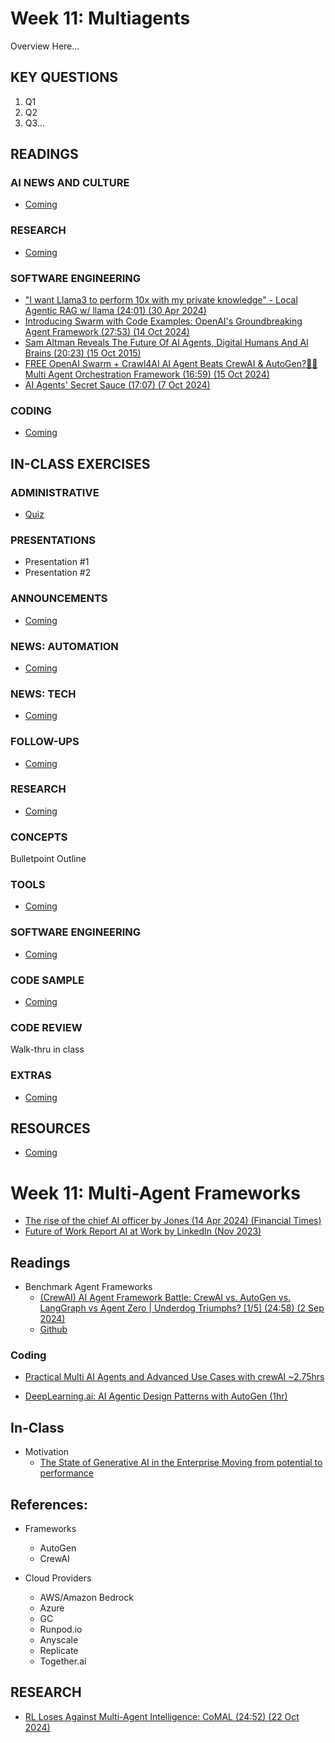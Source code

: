 # Week 11: Multiagents

Overview Here...

## KEY QUESTIONS

1. Q1
2. Q2
3. Q3...

## READINGS

### AI NEWS AND CULTURE

* [Coming](oh_noes_404.md)

### RESEARCH

* [Coming](oh_noes_404.md)

### SOFTWARE ENGINEERING

* ["I want Llama3 to perform 10x with my private knowledge" - Local Agentic RAG w/ llama (24:01) (30 Apr 2024)](https://www.youtube.com/watch?v=u5Vcrwpzoz8)
* [Introducing Swarm with Code Examples: OpenAI's Groundbreaking Agent Framework (27:53) (14 Oct 2024)](https://www.youtube.com/watch?v=npAljHBeKPc)
* [Sam Altman Reveals The Future Of AI Agents, Digital Humans And Al Brains (20:23) (15 Oct 2015)](https://www.youtube.com/watch?v=rxWi9-To8Qs&t=608s)
* [FREE OpenAI Swarm + Crawl4AI AI Agent Beats CrewAI & AutoGen?🤖🔥 Multi Agent Orchestration Framework (16:59) (15 Oct 2024)](https://www.youtube.com/watch?v=saDDe9J4zXU)
* [AI Agents' Secret Sauce (17:07) (7 Oct 2024)](https://www.youtube.com/watch?v=MRYqhbtLTmM)

### CODING

* [Coming](oh_noes_404.md)


## IN-CLASS EXERCISES

### ADMINISTRATIVE

* [Quiz](oh_noes_404.md)

### PRESENTATIONS

* Presentation #1
* Presentation #2

### ANNOUNCEMENTS

* [Coming](oh_noes_404.md)
  
### NEWS: AUTOMATION

* [Coming](oh_noes_404.md)
  
### NEWS: TECH

* [Coming](oh_noes_404.md)

### FOLLOW-UPS

* [Coming](oh_noes_404.md)

### RESEARCH

* [Coming](oh_noes_404.md)

### CONCEPTS

Bulletpoint Outline

### TOOLS

* [Coming](oh_noes_404.md)

### SOFTWARE ENGINEERING

* [Coming](oh_noes_404.md)

### CODE SAMPLE

* [Coming](oh_noes_404.md)

### CODE REVIEW

Walk-thru in class

### EXTRAS

* [Coming](oh_noes_404.md)

## RESOURCES

* [Coming](oh_noes_404.md)







# Week 11: Multi-Agent Frameworks

* [The rise of the chief AI officer by Jones (14 Apr 2024) (Financial Times)](https://archive.ph/anHEk#selection-2365.0-2365.275)
* [Future of Work Report AI at Work by LinkedIn (Nov 2023)](https://economicgraph.linkedin.com/content/dam/me/economicgraph/en-us/PDF/future-of-work-report-ai-november-2023.pdf)

## Readings

* Benchmark Agent Frameworks
  * [(CrewAI) AI Agent Framework Battle: CrewAI vs. AutoGen vs. LangGraph vs Agent Zero | Underdog Triumphs? [1/5] (24:58) (2 Sep 2024)](https://www.youtube.com/watch?v=bBl0JyK4K4E)
  * [Github](https://github.com/Florenz23/ai-agent-videos/tree/master/benchmark_stock_analysis)

### Coding

* [Practical Multi AI Agents and Advanced Use Cases with crewAI ~2.75hrs](https://www.deeplearning.ai/short-courses/practical-multi-ai-agents-and-advanced-use-cases-with-crewai/)

* [DeepLearning.ai: AI Agentic Design Patterns with AutoGen (1hr)](https://www.deeplearning.ai/short-courses/ai-agentic-design-patterns-with-autogen/)


## In-Class

* Motivation
  * [The State of Generative AI in the Enterprise
Moving from potential to performance](https://www2.deloitte.com/us/en/pages/consulting/articles/state-of-generative-ai-in-enterprise.html)

## References:

* Frameworks
  * AutoGen
  * CrewAI


* Cloud Providers
  * AWS/Amazon Bedrock
  * Azure
  * GC
  * Runpod.io
  * Anyscale
  * Replicate
  * Together.ai

## RESEARCH

* [RL Loses Against Multi-Agent Intelligence: CoMAL (24:52) (22 Oct 2024)](https://www.youtube.com/watch?v=8RKk-IhNRZ0)